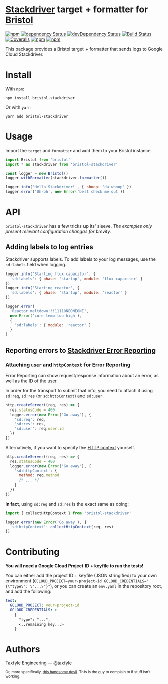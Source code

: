 # [Stackdriver][stackdriver] target + formatter for [Bristol][bristol]

[![npm](https://img.shields.io/npm/v/bristol-stackdriver.svg?maxAge=1000)](https://www.npmjs.com/package/bristol-stackdriver)
[![dependency Status](https://img.shields.io/david/taxfyle/bristol-stackdriver.svg?maxAge=1000)](https://david-dm.org/taxfyle/bristol-stackdriver)
[![devDependency Status](https://img.shields.io/david/dev/taxfyle/bristol-stackdriver.svg?maxAge=1000)](https://david-dm.org/taxfyle/bristol-stackdriver)
[![Build Status](https://img.shields.io/travis/taxfyle/bristol-stackdriver.svg?maxAge=1000)](https://travis-ci.org/taxfyle/bristol-stackdriver)
[![Coveralls](https://img.shields.io/coveralls/taxfyle/bristol-stackdriver.svg?maxAge=1000)](https://coveralls.io/github/taxfyle/bristol-stackdriver)
[![npm](https://img.shields.io/npm/dt/bristol-stackdriver.svg?maxAge=1000)](https://www.npmjs.com/package/bristol-stackdriver)
[![npm](https://img.shields.io/npm/l/bristol-stackdriver.svg?maxAge=1000)](https://github.com/taxfyle/bristol-stackdriver/blob/master/LICENSE.md)

This package provides a Bristol target + formatter that sends logs to Google Cloud Stackdriver.

# Install

With `npm`:

```
npm install bristol-stackdriver
```

Or with `yarn`

```
yarn add bristol-stackdriver
```

# Usage

Import the `target` and `formatter` and add them to your Bristol instance.

```js
import Bristol from 'bristol'
import * as stackdriver from 'bristol-stackdriver'

const logger = new Bristol()
logger.withFormatter(stackdriver.formatter())

logger.info('Hello Stackdriver!', { shoop: 'da whoop' })
logger.error('Uh-oh', new Error('best check me out'))
```

# API

`bristol-stackdriver` has a few tricks up its' sleeve. _The examples only present relevant configuration changes for brevity._

## Adding labels to log entries

Stackdriver supports labels. To add labels to your log messages, use the `sd:labels` field when logging.

```js
logger.info('Starting flux capacitor', {
  'sd:labels': { phase: 'startup', module: 'flux-capacitor' }
})
logger.info('Starting reactor', {
  'sd:labels': { phase: 'startup', module: 'reactor' }
})

logger.error(
  'Reactor meltdown!!!1111ONEONEONE',
  new Error('core temp too high'),
  {
    'sd:labels': { module: 'reactor' }
  }
)
```

## Reporting errors to [Stackdriver Error Reporting][stackdriver-errors]

### Attaching `user` and `httpContext` for Error Reporting

Error Reporting can show request/response information about an error, as well as the ID of the user.

In order for the transport to submit that info, you need to attach it using `sd:req`, `sd:res` (or `sd:httpContext`) and `sd:user`.

```js
http.createServer((req, res) => {
  res.statusCode = 400
  logger.error(new Error('Go away'), {
    'sd:req': req,
    'sd:res': res,
    'sd:user': req.user.id
  })
})
```

Alternatively, if you want to specify the [HTTP context][http-context] yourself.

```js
http.createServer((req, res) => {
  res.statusCode = 400
  logger.error(new Error('Go away'), {
    'sd:httpContext': {
      method: req.method
      /* ... */
    }
  })
})
```

**In fact**, using `sd:req` and `sd:res` is the exact same as doing:

```js
import { collectHttpContext } from 'bristol-stackdriver'

logger.error(new Error('Go away'), {
  'sd:httpContext': collectHttpContext(req, res)
})
```

# Contributing

**You will need a Google Cloud Project ID + keyfile to run the tests!**

You can either add the project ID + keyfile (JSON stringified) to your own environment (`GCLOUD_PROJECT=your-project-id GCLOUD_CREDENTIALS="{\"type\": \"...\"}"`), or you can create an `env.yaml` in the repository root, and add the following:

```yaml
test:
  GCLOUD_PROJECT: your-project-id
  GCLOUD_CREDENTIALS: >
    {
      "type": "...",
      <..remaining key...>
    }
```

# Authors

Taxfyle Engineering — [@taxfyle](https://twitter.com/taxfyle)

<small>Or, more specifically, [this handsome devil](https://twitter.com/jeffijoe). This is the guy to complain to if stuff isn't working.</small>

[stackdriver]: https://cloud.google.com/logging/
[stackdriver-errors]: https://cloud.google.com/error-reporting
[bristol]: https://github.com/TomFrost/bristol
[http-context]: https://cloud.google.com/error-reporting/reference/rest/v1beta1/ErrorContext#HttpRequestContext
